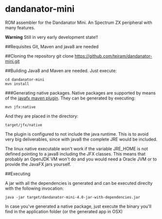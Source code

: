 # dandanator-mini
ROM assembler for the Dandanator Mini. An Spectrum ZX peripheral with many features.

**Warning** Still in very early development state!!

##Requisites
Git, Maven and java8 are needed

##Cloning the repository
	git clone https://github.com/teiram/dandanator-mini.git
	
##Building
Java8 and Maven are needed. Just execute:

	cd dandanator-mini
	mvn install
	
###Generating native packages. 
Native packages are supported by means of the [javafx maven plugin](https://github.com/javafx-maven-plugin/javafx-maven-plugin).
They can be generated by executing:

    mvn jfx:native
    
And they are placed in the directory:

    target/jfx/native
    
The plugin is configured to not include the java runtime. This is to avoid very big deliverables, since with java8 the complete JRE 
would be included.

The linux native executable won't work if the variable JRE_HOME is not defined pointing to a java8 including the JFX classes. 
This means that probably an OpenJDK VM won't do and you would need a Oracle JVM or to provide the JavaFX jars yourself.

##Executing

A jar with all the dependencies is generated and can be executed direclty with the following invocation:

	java -jar target/dandanator-mini-4.0-jar-with-dependencies.jar
	
In case you've generated a native package, just execute the binary you'll find in the application folder (or the generated app in OSX)
 
